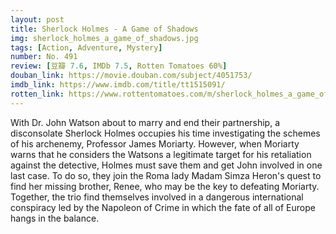 ```yaml
---
layout: post 
title: Sherlock Holmes - A Game of Shadows
img: sherlock_holmes_a_game_of_shadows.jpg
tags: [Action, Adventure, Mystery]
number: No. 491
review: [豆瓣 7.6, IMDb 7.5, Rotten Tomatoes 60%]
douban_link: https://movie.douban.com/subject/4051753/
imdb_link: https://www.imdb.com/title/tt1515091/
rotten_link: https://www.rottentomatoes.com/m/sherlock_holmes_a_game_of_shadows
---
```


With Dr. John Watson about to marry and end their partnership, a disconsolate Sherlock Holmes occupies his time investigating the schemes of his archenemy, Professor James Moriarty. However, when Moriarty warns that he considers the Watsons a legitimate target for his retaliation against the detective, Holmes must save them and get John involved in one last case. To do so, they join the Roma lady Madam Simza Heron's quest to find her missing brother, Renee, who may be the key to defeating Moriarty. Together, the trio find themselves involved in a dangerous international conspiracy led by the Napoleon of Crime in which the fate of all of Europe hangs in the balance.